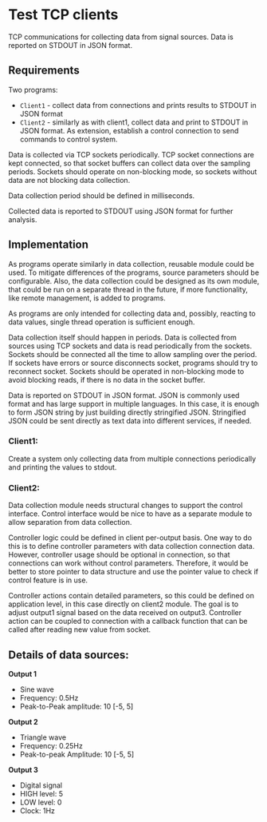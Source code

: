 # Test TCP clients

TCP communications for collecting data from signal sources. Data is reported on STDOUT in JSON format.

## Requirements

Two programs:
- `Client1` - collect data from connections and prints results to STDOUT in JSON format
- `Client2` - similarly as with client1, collect data and print to STDOUT in JSON format. As extension, establish a control connection to send commands to control system.  

Data is collected via TCP sockets periodically. TCP socket connections are kept connected, so that socket buffers can collect data over the sampling periods. Sockets should operate on non-blocking mode, so sockets without data are not blocking data collection.

Data collection period should be defined in milliseconds.

Collected data is reported to STDOUT using JSON format for further analysis.

## Implementation

As programs operate similarly in data collection, reusable module could be used. To mitigate differences of the programs, source parameters should be configurable. Also, the data collection could be designed as its own module, that could be run on a separate thread in the future, if more functionality, like remote management, is added to programs.

As programs are only intended for collecting data and, possibly, reacting to data values, single thread operation is sufficient enough.

Data collection itself should happen in periods. Data is collected from sources using TCP sockets and data is read periodically from the sockets. Sockets should be connected all the time to allow sampling over the period. If sockets have errors or source disconnects socket, programs should try to reconnect socket. Sockets should be operated in non-blocking mode to avoid blocking reads, if there is no data in the socket buffer.

Data is reported on STDOUT in JSON format. JSON is commonly used format and has large support in multiple languages. In this case, it is enough to form JSON string by just building directly stringified JSON. Stringified JSON could be sent directly as text data into different services, if needed. 


### Client1:

Create a system only collecting data from multiple connections periodically and printing the values to stdout.

### Client2:

Data collection module needs structural changes to support the control interface. Control interface would be nice to have as a separate module to allow separation from data collection.

Controller logic could be defined in client per-output basis. One way to do this is to define controller parameters with data collection connection data. However, controller usage should be optional in connection, so that connections can work without control parameters. Therefore, it would be better to store pointer to data structure and use the pointer value to check if control feature is in use.

Controller actions contain detailed parameters, so this could be defined on application level, in this case directly on client2 module. The goal is to adjust output1 signal based on the data received on output3. Controller action can be coupled to connection with a callback function that can be called after reading new value from socket.

## Details of data sources:

**Output 1**
- Sine wave
- Frequency: 0.5Hz
- Peak-to-Peak amplitude: 10 [-5, 5]

**Output 2**
- Triangle wave
- Frequency: 0.25Hz
- Peak-to-peak Amplitude: 10 [-5, 5]

**Output 3**
- Digital signal
- HIGH level: 5
- LOW level: 0
- Clock: 1Hz
